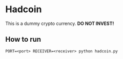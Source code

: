 # Hadcoin
This is a dummy crypto currency. **DO NOT INVEST!**

## How to run
```
PORT=<port> RECEIVER=<receiver> python hadcoin.py
```
